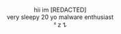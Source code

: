 <p align="center">
  hii im [REDACTED] <br />
  very sleepy 20 yo malware enthusiast <br />
  ᶻ 𝗓 𐰁
</p>
